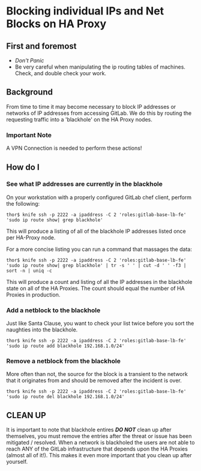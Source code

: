 # Blocking individual IPs and Net Blocks on HA Proxy

## First and foremost

* *Don't Panic*
* Be very careful when manipulating the ip routing tables of machines. Check, and double check your work.

## Background

From time to time it may become necessary to block IP addresses or networks of IP addresses from accessing GitLab.
We do this by routing the requesting traffic into a 'blackhole' on the HA Proxy nodes.

### Important Note

A VPN Connection is needed to perform these actions! 

## How do I

### See what IP addresses are currently in the blackhole

On your workstation with a properly configured GitLab chef client, perform the following:

```
thor$ knife ssh -p 2222 -a ipaddress -C 2 'roles:gitlab-base-lb-fe' 'sudo ip route show| grep blackhole'
```

This will produce a listing of all of the blackhole IP addresses listed once per HA-Proxy node.

For a more concise listing you can run a command that massages the data:

```
thor$ knife ssh -p 2222 -a ipaddress -C 2 'roles:gitlab-base-lb-fe' 'sudo ip route show| grep blackhole' | tr -s ' ' | cut -d ' ' -f3 | sort -n | uniq -c 
```

This will produce a count and listing of all the IP addresses in the blackhole state on all of the HA Proxies.  The count should equal the number of HA Proxies in production.

### Add a netblock to the blackhole

Just like Santa Clause, you want to check your list twice before you sort the naughties into the blackhole.

```
thor$ knife ssh -p 2222 -a ipaddress -C 2 'roles:gitlab-base-lb-fe' 'sudo ip route add blackhole 192.168.1.0/24'
```

### Remove a netblock from the blackhole

More often than not, the source for the block is a transient to the network that it originates from and should be removed after the incident is over.

```
thor$ knife ssh -p 2222 -a ipaddress -C 2 'roles:gitlab-base-lb-fe' 'sudo ip route del blackhole 192.168.1.0/24'
```

## CLEAN UP

It is important to note that blackhole entires ***DO NOT*** clean up after themselves, you must remove the entries
after the threat or issue has been mitigated / resolved.  When a network is blackholed the users are not able to reach
ANY of the GitLab infrastructure that depends upon the HA Proxies (almost all of it!). This makes it even more important
that you clean up after yourself.
